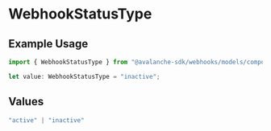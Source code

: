 # WebhookStatusType

## Example Usage

```typescript
import { WebhookStatusType } from "@avalanche-sdk/webhooks/models/components";

let value: WebhookStatusType = "inactive";
```

## Values

```typescript
"active" | "inactive"
```